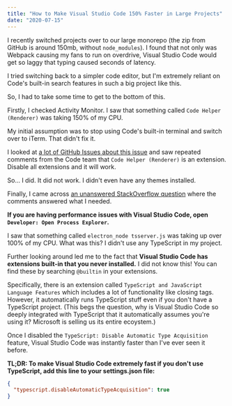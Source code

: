 ```yaml
---
title: "How to Make Visual Studio Code 150% Faster in Large Projects"
date: "2020-07-15"
---
```


I recently switched projects over to our large monorepo (the zip from GitHub is around 150mb, without `node_modules`). I found that not only was Webpack causing my fans to run on overdrive, Visual Studio Code would get so laggy that typing caused seconds of latency.

I tried switching back to a simpler code editor, but I'm extremely reliant on Code's built-in search features in such a big project like this.

So, I had to take some time to get to the bottom of this. 

Firstly, I checked Activity Monitor. I saw that something called `Code Helper (Renderer)` was taking 150% of my CPU. 

My initial assumption was to stop using Code's built-in terminal and switch over to iTerm. That didn't fix it.

I looked at [a lot of GitHub Issues about this issue](https://github.com/microsoft/vscode/issues/87509) and saw repeated comments from the Code team that `Code Helper (Renderer)` is an extension. Disable all extensions and it will work.

So... I did. It did not work. I didn't even have any themes installed.

Finally, I came across [an unanswered StackOverflow question](https://stackoverflow.com/questions/54798028/how-do-i-figure-out-which-extension-or-service-is-making-a-vs-code-helper-proces) where the comments answered what I needed.

**If you are having performance issues with Visual Studio Code, open `Developer: Open Process Explorer`.**

I saw that something called `electron_node tsserver.js` was taking up over 100% of my CPU. What was this? I didn't use any TypeScript in my project.

Further looking around led me to the fact that **Visual Studio Code has extensions built-in that you never installed.** I did not know this! You can find these by searching `@builtin` in your extensions.

Specifically, there is an extension called `TypeScript and JavaScript Language Features` which includes a lot of functionality like closing tags. However, it automatically runs TypeScript stuff even if you don't have a TypeScript project. (This begs the question, why is Visual Studio Code so deeply integrated with TypeScript that it automatically assumes you're using it? Microsoft is selling us its entire ecoystem.)

Once I disabled the `TypeScript: Disable Automatic Type Acquisition` feature, Visual Studio Code was instantly faster than I've ever seen it before. 

**TL;DR: To make Visual Studio Code extremely fast if you don't use TypeScript, add this line to your settings.json file:**

```json
{
  "typescript.disableAutomaticTypeAcquisition": true
}
```
